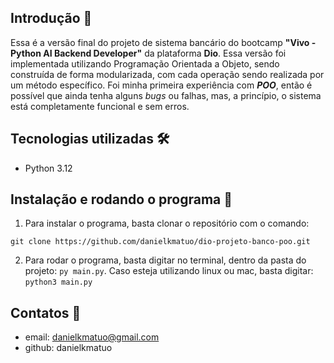 ## Introdução 📖
Essa é a versão final do projeto de sistema bancário do bootcamp **"Vivo - Python AI Backend Developer"** da plataforma **Dio**. Essa versão foi implementada utilizando Programação Orientada a Objeto, sendo construída de forma modularizada, com cada operação sendo realizada por um método específico. Foi minha primeira experiência com ***POO***, então é possível que ainda tenha alguns *bugs* ou falhas, mas, a princípio, o sistema está completamente funcional e sem erros.

## Tecnologias utilizadas 🛠
* Python 3.12

## Instalação e rodando o programa 🚀
1. Para instalar o programa, basta clonar o repositório com o comando: 

`git clone https://github.com/danielkmatuo/dio-projeto-banco-poo.git`

2. Para rodar o programa, basta digitar no terminal, dentro da pasta do projeto: `py main.py`. Caso esteja utilizando linux ou mac, basta digitar: `python3 main.py`

## Contatos 📱
* email: danielkmatuo@gmail.com
* github: danielkmatuo